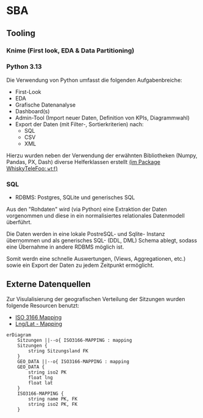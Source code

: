# SBA
## Tooling

### Knime (First look, EDA & Data Partitioning)

### Python 3.13 

Die Verwendung von Python umfasst die folgenden Aufgabenbreiche:

- First-Look
- EDA 
- Grafische Datenanalyse
- Dashboard(s)
- Admin-Tool (Import neuer Daten, Definition von KPIs, Diagrammwahl)
- Export der Daten (mit Filter-, Sortierkriterien) nach:
    - SQL
    - CSV
    - XML

Hierzu wurden neben der Verwendung der erwähnten Bibliotheken (Numpy, Pandas, PX, Dash) diverse Helferklassen erstellt [(im Package WhiskyTeleFoo: ```wtf```)](../Dashboards/python/wtf/README.md)

### SQL 

- RDBMS: Postgres,  SQLite und generisches SQL

Aus den "Rohdaten" wird (via Python) eine Extraktion der Daten vorgenommen und diese in ein normalisiertes relationales Datenmodell überführt.

Die Daten werden in eine lokale PostreSQL- und Sqlite- Instanz übernommen und als generisches SQL- (DDL, DML) Schema
ablegt, sodass eine Übernahme in andere RDBMS möglich ist.

Somit werdn eine schnelle Auswertungen, (Views, Aggregationen, etc.) sowie ein Export der Daten zu jedem Zeitpunkt ermöglicht.

## Externe Datenquellen

Zur Visulalisierung der geografischen Verteilung der Sitzungen wurden folgende Resourcen benutzt:

- [ISO 3166 Mapping](https://www.kaggle.com/datasets/wbdill/country-codes-iso-3166) 
- [Lng/Lat - Mapping](https://simplemaps.com/data/world-cities)

```mermaid
erDiagram
    Sitzungen ||--o{ ISO3166-MAPPING : mapping
    Sitzungen {
        string Sitzungsland FK
    }
    GEO_DATA ||--o{ ISO3166-MAPPING : mapping
    GEO_DATA {
        string iso2 PK 
        float lng
        float lat
    }
    ISO3166-MAPPING {
        string name PK, FK
        string iso2 PK, FK
    }
 

```